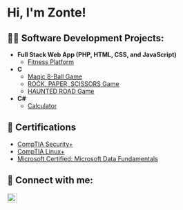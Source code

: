 <h1>Hi, I'm Zonte! </h1>

<h2>👨‍💻 Software Development Projects:</h2>

- <b>Full Stack Web App (PHP, HTML, CSS, and JavaScript)</b>
  - [Fitness Platform](https://github.com/joshmadakor1/Package-Delivery-Pathfinding-Algorithm)
- <b>C </b>
  - [Magic 8-Ball Game](https://github.com/joshmadakor1/EncrypterPOC)
  - [ROCK, PAPER, SCISSORS Game](https://github.com/joshmadakor1/DecrypterPOC)
  - [HAUNTED ROAD Game](https://github.com/joshmadakor1/Key-Logger-With-Email)
- <b>C# </b>
  - [Calculator](https://github.com/joshmadakor1/EncrypterPOC)

<h2>📰 Certifications </h2>

- [CompTIA Security+ ](https://github.com/ZGB97/CompTIA-Security/blob/main/CompTIA%20Security%2B%20ce%20certificate.pdf)
- [CompTIA Linux+ ](https://github.com/ZGB97/CompTIA-Linux/blob/main/CompTIA%20Linux%2B%20ce%20certificate.pdf)
- [Microsoft Certified: Microsoft Data Fundamentals](https://github.com/ZGB97/AzureDataFund/blob/main/Certifications%20-%20NVBryantZonteNorthernVirginia-5393%20_%20Microsoft%20Learn.pdf)

<h2> 🤳 Connect with me:</h2>

[<img align="left" alt="ZonteBryant | LinkedIn" width="22px" src="https://cdn.jsdelivr.net/npm/simple-icons@v3/icons/linkedin.svg" />][linkedin]

[linkedin]: https://www.linkedin.com/in/zonte-bryant-68447b113/

<!--
**ZGB97/ZGB97** is a ✨ _special_ ✨ repository because its `README.md` (this file) appears on your GitHub profile.

Here are some ideas to get you started:

- 🔭 I’m currently working on ...
- 🌱 I’m currently learning ...
- 👯 I’m looking to collaborate on ...
- 🤔 I’m looking for help with ...
- 💬 Ask me about ...
- 📫 How to reach me: ...
- 😄 Pronouns: ...
- ⚡ Fun fact: ...
-->
